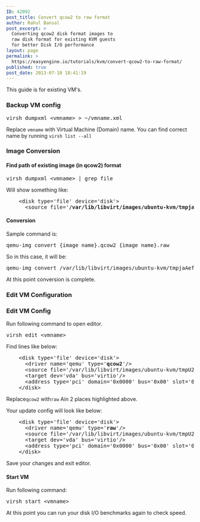 ```yaml
---
ID: 42092
post_title: Convert qcow2 to raw format
author: Rahul Bansal
post_excerpt: >
  Converting qcow2 disk format images to
  raw disk format for existing KVM guests
  for better Disk I/O performance
layout: page
permalink: >
  https://easyengine.io/tutorials/kvm/convert-qcow2-to-raw-format/
published: true
post_date: 2013-07-10 18:41:19
---
```

This guide is for existing VM's.
<h3>Backup VM config</h3>
<pre>virsh dumpxml &lt;vmname&gt; &gt; ~/vmname.xml</pre>
Replace <code>vmname</code> with Virtual Machine (Domain) name. You can find correct name by running <code>virsh list --all</code>
<h3>Image Conversion</h3>
<h4>Find path of existing image (in qcow2) format</h4>
<pre class="no-highlight">virsh dumpxml &lt;vmname&gt; | grep file</pre>
Will show something like:
<pre class="no-highlight">    &lt;disk type='file' device='disk'&gt;
      &lt;source file='<strong>/var/lib/libvirt/images/ubuntu-kvm/tmpjaAefX.qcow2</strong>'/&gt;</pre>
<h4>Conversion</h4>
Sample command is:
<pre class="no-highlight">qemu-img convert {image_name}.qcow2 {image_name}.raw</pre>
So in this case, it will be:
<pre class="no-highlight">qemu-img convert /var/lib/libvirt/images/ubuntu-kvm/tmpjaAefX.qcow2 /var/lib/libvirt/images/ubuntu-kvm/tmpjaAefX.raw</pre>
At this point conversion is complete.
<h3>Edit VM Configuration</h3>
<h3>Edit VM Config</h3>
Run following command to open editor.
<pre>virsh edit &lt;vmname&gt;</pre>
Find lines like below:
<pre>    &lt;disk type='file' device='disk'&gt;
      &lt;driver name='qemu' type='<strong>qcow2</strong>'/&gt;
      &lt;source file='/var/lib/libvirt/images/ubuntu-kvm/tmpU2z98r.<strong>qcow2</strong>'/&gt;
      &lt;target dev='vda' bus='virtio'/&gt;
      &lt;address type='pci' domain='0x0000' bus='0x00' slot='0x05' function='0x0'/&gt;
    &lt;/disk&gt;</pre>
Replace<code>qcow2</code> with<code>raw</code> Ain 2 places highlighted above.<code></code>

Your update config will look like below:
<pre>    &lt;disk type='file' device='disk'&gt;
      &lt;driver name='qemu' type='<strong>raw</strong>'/&gt;
      &lt;source file='/var/lib/libvirt/images/ubuntu-kvm/tmpU2z98r.<strong>raw</strong>'/&gt;
      &lt;target dev='vda' bus='virtio'/&gt;
      &lt;address type='pci' domain='0x0000' bus='0x00' slot='0x05' function='0x0'/&gt;
    &lt;/disk&gt;</pre>
Save your changes and exit editor.
<h4>Start VM</h4>
Run following command:
<pre>virsh start &lt;vmname&gt;</pre>
At this point you can run your disk I/O benchmarks again to check speed.
